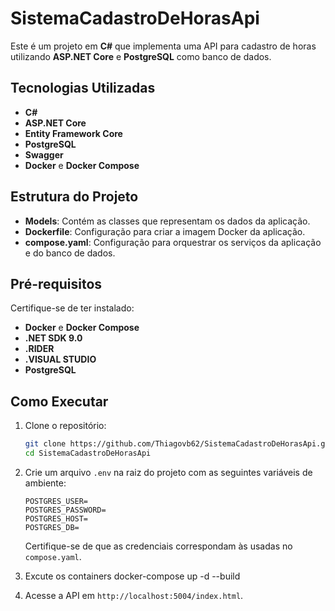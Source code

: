 ﻿# SistemaCadastroDeHorasApi

Este é um projeto em **C#** que implementa uma API para cadastro de horas utilizando **ASP.NET Core** e **PostgreSQL** como banco de dados.

## Tecnologias Utilizadas

- **C#**
- **ASP.NET Core**
- **Entity Framework Core**
- **PostgreSQL**
- **Swagger**
- **Docker** e **Docker Compose**

## Estrutura do Projeto

- **Models**: Contém as classes que representam os dados da aplicação.
- **Dockerfile**: Configuração para criar a imagem Docker da aplicação.
- **compose.yaml**: Configuração para orquestrar os serviços da aplicação e do banco de dados.

## Pré-requisitos

Certifique-se de ter instalado:

- **Docker** e **Docker Compose**
- **.NET SDK 9.0**
- **.RIDER**
- **.VISUAL STUDIO**
- **PostgreSQL**

## Como Executar

1. Clone o repositório:
   ```bash
   git clone https://github.com/Thiagovb62/SistemaCadastroDeHorasApi.git
   cd SistemaCadastroDeHorasApi

2. Crie um arquivo `.env` na raiz do projeto com as seguintes variáveis de ambiente:
   ```env
   POSTGRES_USER=
   POSTGRES_PASSWORD=
   POSTGRES_HOST=
   POSTGRES_DB=
   ```
   Certifique-se de que as credenciais correspondam às usadas no `compose.yaml`.

3. Excute os containers
   docker-compose up -d --build

4. Acesse a API em `http://localhost:5004/index.html`.